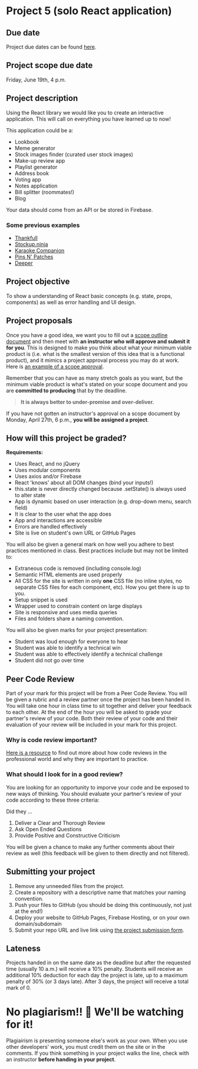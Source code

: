 # Project 5 (solo React application)

## Due date

Project due dates can be found [here](https://github.com/HackerYou/bootcamp-notes/blob/master/stuff-you-need-to-know/important-dates.md).

## Project scope due date

Friday, June 19th, 4 p.m.

## Project description

Using the React library we would like you to create an interactive application. This will call on everything you have learned up to now!

This application could be a:

-   Lookbook
-   Meme generator
-   Stock images finder (curated user stock images)
-   Make-up review app
-   Playlist generator
-   Address book
-   Voting app
-   Notes application
-   Bill splitter (roommates!)
-   Blog

Your data should come from an API or be stored in Firebase.

### Some previous examples

-   [Thankfull](https://gratitude-journal-p5.firebaseapp.com/)
-   [Stockup.ninja](https://stockup.ninja/)
-   [Karaoke Companion](https://karaoke-companion-c6638.firebaseapp.com/)
-   [Pins N' Patches](https://kayevans.github.io/pinsAndPatchesApp/)
-   [Deeper](http://juliadufresne.com/deeper/)

## Project objective

To show a understanding of React basic concepts (e.g. state, props, components) as well as error handling and UI design.

## Project proposals

Once you have a good idea, we want you to fill out a [scope outline document](https://docs.google.com/forms/d/1XgB1rZD3JnVAGylmlmpIolH6dLpbq6vNnfLZ1WmGGCc/edit) and then meet with **an instructor who will approve and submit it for you**. This is designed to make you think about what your minimum viable product is (i.e. what is the smallest version of this idea that is a functional product), and it mimics a project approval process you may do at work. Here is [an example of a scope approval](https://hychalknotes.s3.amazonaws.com/Scope%20Approval%20Example.pdf).

Remember that you can have as many stretch goals as you want, but the minimum viable product is what's stated on your scope document and you are **committed to producing** that by the deadline.

> **It is always better to under-promise and over-deliver.**

<!--- ### Deployment
(optional) In order to make deploying your app easy use the Firebase hosting features to get your site up online! There is the ability to add a custom domain if you would like, so think about a fun, shareable domain for your application . --->

If you have not gotten an instructor's approval on a scope document by Monday, April 27th, 6 p.m., **you will be assigned a project**.

## How will this project be graded?

**Requirements:**

-   Uses React, and no jQuery
-   Uses modular components
-   Uses axios and/or Firebase
-   React 'knows' about all DOM changes (bind your inputs!)
-   this.state is never directly changed because .setState() is always used to alter state
-   App is dynamic based on user interaction (e.g. drop-down menu, search field)
-   It is clear to the user what the app does
-   App and interactions are accessible
-   Errors are handled effectively
-   Site is live on student's own URL or GitHub Pages

You will also be given a general mark on how well you adhere to best practices mentioned in class. Best practices include but may not be limited to:

-   Extraneous code is removed (including console.log)
-   Semantic HTML elements are used properly
-   All CSS for the site is written in only **one** CSS file (no inline styles, no separate CSS files for each component, etc). How you get there is up to you.
-   Setup snippet is used
-   Wrapper used to constrain content on large displays
-   Site is responsive and uses media queries
-   Files and folders share a naming convention.

You will also be given marks for your project presentation:

-   Student was loud enough for everyone to hear
-   Student was able to identify a technical win
-   Student was able to effectively identify a technical challenge
-   Student did not go over time

## Peer Code Review

Part of your mark for this project will be from a Peer Code Review. You will be given a rubric and a review partner once the project has been handed in. You will take one hour in class time to sit together and deliver your feedback to each other. At the end of the hour you will be asked to grade your partner's review of your code. Both their review of your code and their evaluation of your review will be included in your mark for this project. 

### Why is code review important? 

[Here is a resource](https://github.com/HackerYou/bootcamp-notes/blob/master/stuff-you-need-to-know/resources-and-cheat-sheets/code-review-best-practices.md) to find out more about how code reviews in the professional world and why they are important to practice. 

### What should I look for in a good review? 

You are looking for an opportunity to imporve your code and be exposed to new ways of thinking. You should evaluate your partner's review of your code according to these three criteria:

Did they ...

1. Deliver a Clear and Thorough Review
2. Ask Open Ended Questions
3. Provide Positive and Constructive Criticism

You will be given a chance to make any further comments about their review as well (this feedback will be given to them directly and not filtered).

## Submitting your project

1. Remove any unneeded files from the project.
2. Create a repository with a descriptive name that matches your naming convention.
3. Push your files to GitHub (you should be doing this continuously, not just at the end!)
4. Deploy your website to GitHub Pages, Firebase Hosting, or on your own domain/subdomain
5. Submit your repo URL and live link using [the project submission form](https://docs.google.com/forms/d/1ld09hsgj2WEpCEjNwg8ezA-wOlsFKeuBleYHlOPDUW0/edit).

<!-- ## #design in Helpcue

Though design isn't the core focus of the bootcamp, having a well-designed and cohesive project will help provide a professional polish to your portfolio pieces.

Whether you need advice on colour schemes, fonts, layout or a wider professional opinion, manage your time so that you can take advantage of instructor and peer feedback on design during project work time. 🎨 -->

## Lateness

Projects handed in on the same date as the deadline but after the requested time (usually 10 a.m.) will receive a 10% penalty. Students will receive an additional 10% deduction for each day the project is late, up to a maximum penalty of 30% (or 3 days late). After 3 days, the project will receive a total mark of 0.

# No plagiarism!! 👀 We'll be watching for it!

Plagiairism is presenting someone else's work as your own. When you use other developers' work, you must credit them on the site or in the comments. If you think something in your project walks the line, check with an instructor **before handing in your project**.

